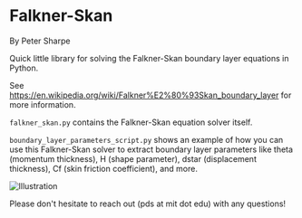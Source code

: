 # Falkner-Skan
By Peter Sharpe

Quick little library for solving the Falkner-Skan boundary layer equations in Python.

See https://en.wikipedia.org/wiki/Falkner%E2%80%93Skan_boundary_layer for more information.


```falkner_skan.py``` contains the Falkner-Skan equation solver itself.

```boundary_layer_parameters_script.py``` shows an example of how you can use this Falkner-Skan solver to extract boundary layer parameters like theta (momentum thickness), H (shape parameter), dstar (displacement thickness), Cf (skin friction coefficient), and more.

![Illustration](falkner_skan.svg)

Please don't hesitate to reach out (pds at mit dot edu) with any questions!
